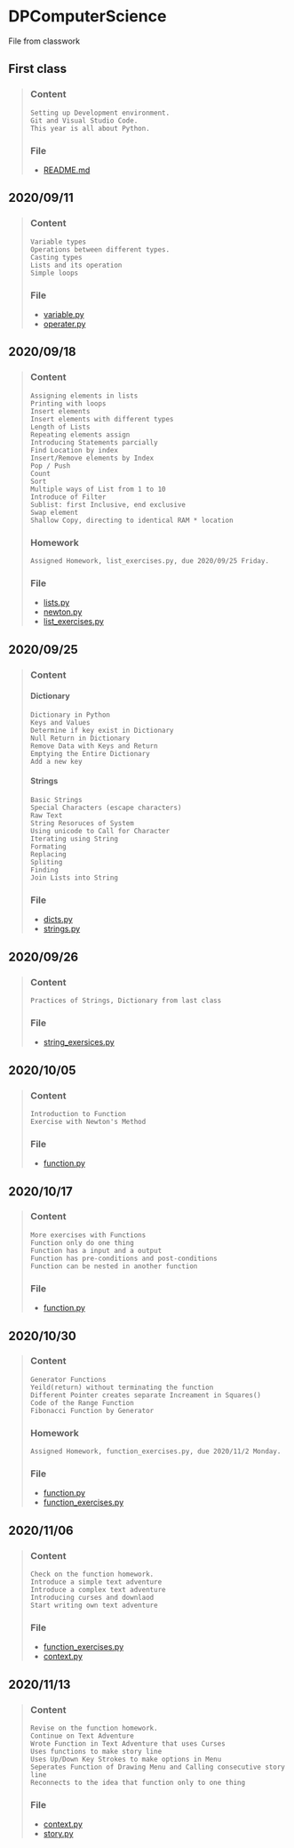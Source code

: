# DPComputerScience
File from classwork

## First class
> ### Content
>     Setting up Development environment. 
>     Git and Visual Studio Code.
>     This year is all about Python.
> ### File
> + [README.md](README.md)

## 2020/09/11
> ### Content
>     Variable types
>     Operations between different types.
>     Casting types
>     Lists and its operation
>     Simple loops
> ### File
> + [variable.py](variable.py)
> + [operater.py](operater.py)

## 2020/09/18
> ### Content
>     Assigning elements in lists
>     Printing with loops
>     Insert elements
>     Insert elements with different types
>     Length of Lists
>     Repeating elements assign
>     Introducing Statements parcially
>     Find Location by index
>     Insert/Remove elements by Index
>     Pop / Push
>     Count
>     Sort
>     Multiple ways of List from 1 to 10
>     Introduce of Filter
>     Sublist: first Inclusive, end exclusive
>     Swap element
>     Shallow Copy, directing to identical RAM * location
> ### Homework
>     Assigned Homework, list_exercises.py, due 2020/09/25 Friday.
> ### File
> + [lists.py](lists.py)
> + [newton.py](newton.py)
> + [list_exercises.py](list_exercises.py)

## 2020/09/25
> ### Content
> #### Dictionary
>     Dictionary in Python
>     Keys and Values
>     Determine if key exist in Dictionary
>     Null Return in Dictionary
>     Remove Data with Keys and Return
>     Emptying the Entire Dictionary
>     Add a new key
> #### Strings
>     Basic Strings
>     Special Characters (escape characters)
>     Raw Text
>     String Resoruces of System
>     Using unicode to Call for Character
>     Iterating using String
>     Formating 
>     Replacing
>     Spliting 
>     Finding
>     Join Lists into String
> ### File
> + [dicts.py](dicts.py)
> + [strings.py](strings.py)
## 2020/09/26
> ### Content
>     Practices of Strings, Dictionary from last class
> ### File
> + [string_exersices.py](string_exersices.py)
## 2020/10/05
> ### Content
>     Introduction to Function
>     Exercise with Newton's Method
> ### File
> + [function.py](function.py)
## 2020/10/17
> ### Content
>     More exercises with Functions
>     Function only do one thing
>     Function has a input and a output
>     Function has pre-conditions and post-conditions
>     Function can be nested in another function
> ### File
> + [function.py](function.py)
## 2020/10/30
> ### Content
>     Generator Functions
>     Yeild(return) without terminating the function
>     Different Pointer creates separate Increament in Squares()
>     Code of the Range Function
>     Fibonacci Function by Generator
> ### Homework
>     Assigned Homework, function_exercises.py, due 2020/11/2 Monday.
> ### File
> + [function.py](function.py)
> + [function_exercises.py](function_exercises.py)
## 2020/11/06
> ### Content
>     Check on the function homework.
>     Introduce a simple text adventure
>     Introduce a complex text adventure 
>     Introducing curses and downlaod
>     Start writing own text adventure
> ### File
> + [function_exercises.py](function_exercises.py)
> + [context.py](Text_Adventure/context.py)
## 2020/11/13
> ### Content
>     Revise on the function homework.
>     Continue on Text Adventure
>     Wrote Function in Text Adventure that uses Curses
>     Uses functions to make story line
>     Uses Up/Down Key Strokes to make options in Menu
>     Seperates Function of Drawing Menu and Calling consecutive story line
>     Reconnects to the idea that function only to one thing
> ### File
> + [context.py](Text_Adventure/context.py)
> + [story.py](Text_Adventure/story.py)




    